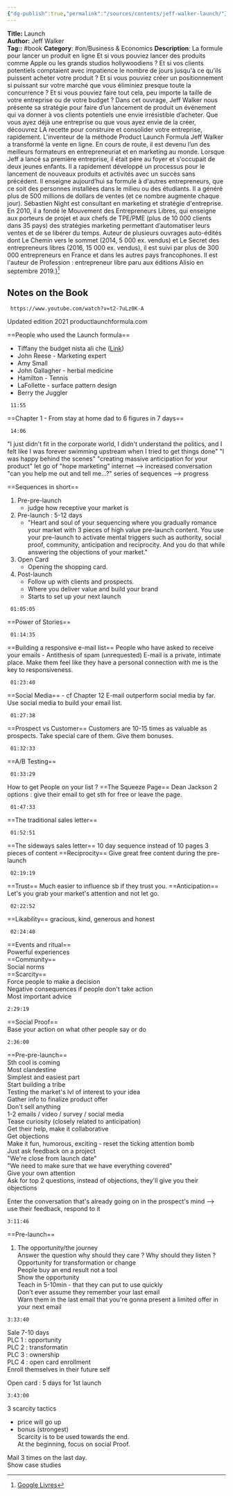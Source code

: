 ```yaml
---
{"dg-publish":true,"permalink":"/sources/contents/jeff-walker-launch/"}
---
```


**Title:** Launch  
**Author:** Jeff Walker  
**Tag::** #book 
**Category**: #on/Business & Economics
**Description**: La formule pour lancer un produit en ligne Et si vous pouviez lancer des produits comme Apple ou les grands studios hollywoodiens ? Et si vos clients potentiels comptaient avec impatience le nombre de jours jusqu'à ce qu'ils puissent acheter votre produit ? Et si vous pouviez créer un positionnement si puissant sur votre marché que vous éliminiez presque toute la concurrence ? Et si vous pouviez faire tout cela, peu importe la taille de votre entreprise ou de votre budget ? Dans cet ouvrage, Jeff Walker nous présente sa stratégie pour faire d’un lancement de produit un événement qui va donner à vos clients potentiels une envie irrésistible d’acheter. Que vous ayez déjà une entreprise ou que vous ayez envie de la créer, découvrez LA recette pour construire et consolider votre entreprise, rapidement. L'inventeur de la méthode Product Launch Formula Jeff Walker a transformé la vente en ligne. En cours de route, il est devenu l’un des meilleurs formateurs en entrepreneuriat et en marketing au monde. Lorsque Jeff a lancé sa première entreprise, il était père au foyer et s'occupait de deux jeunes enfants. Il a rapidement développé un processus pour le lancement de nouveaux produits et activités avec un succès sans précédent. Il enseigne aujourd’hui sa formule à d'autres entrepreneurs, que ce soit des personnes installées dans le milieu ou des étudiants. Il a généré plus de 500 millions de dollars de ventes (et ce nombre augmente chaque jour). Sébastien Night est consultant en marketing et stratégie d'entreprise. En 2010, il a fondé le Mouvement des Entrepreneurs Libres, qui enseigne aux porteurs de projet et aux chefs de TPE/PME (plus de 10 000 clients dans 35 pays) des stratégies marketing permettant d’automatiser leurs ventes et de se libérer du temps. Auteur de plusieurs ouvrages auto-édités dont Le Chemin vers le sommet (2014, 5 000 ex. vendus) et Le Secret des entrepreneurs libres (2016, 15 000 ex. vendus), il est suivi par plus de 300 000 entrepreneurs en France et dans les autres pays francophones. Il est l'auteur de Profession : entrepreneur libre paru aux éditions Alisio en septembre 2019.}[^1]

[^1]: [Google Livres](https://books.google.fr/)

## Notes on the Book 
```timestamp-url 
 https://www.youtube.com/watch?v=t2-7uLz0K-A
 ```
Updated edition 2021
productlaunchformula.com 

==People who used the Launch formula==
- Tiffany the budget nista ali che ([Link](https://thebudgetnista.com/))
- John Reese - Marketing expert
- Amy Small 
- John Gallagher - herbal medicine 
- Hamilton - Tennis
- LaFollette - surface pattern design 
- Berry the Juggler

```timestamp 
 11:55
 ```
==Chapter 1 - From stay at home dad to 6 figures in 7 days== 
```timestamp 
 14:06 
 ```
"I just didn't fit in the corporate world, I didn't understand the politics, and I felt like I was forever swimming upstream when I tried to get things done"
"I was happy behind the scenes"
 "creating massive anticipation for your product"
let go of "hope marketing" 
internet --> increased conversation 
"can you help me out and tell me...?"
series of sequences --> progress

==Sequences in short==
1. Pre-pre-launch 
	- judge how receptive your market is
2. Pre-launch : 5-12 days
	- "Heart and soul of your sequencing where you gradually romance your market with 3 pieces of high value pre-launch content. You use your pre-launch to activate mental triggers such as authority, social proof, community, anticipation and reciprocity. And you do that while answering the objections of your market."
3. Open Card 
	- Opening the shopping card. 
4. Post-launch
	- Follow up with clients and prospects. 
	- Where you deliver value and build your brand
	- Starts to set up your next launch 

```timestamp 
 01:05:05
 ```
==Power of Stories== 
```timestamp 
 01:14:35
 ```
==Building a responsive e-mail list==
People who have asked to receive your emails - Antithesis of spam (unrequested)
E-mail is a private, intimate place. 
Make them feel like they have a personal connection with me is the key to responsiveness. 
```timestamp 
 01:23:40
 ```
==Social Media== - cf Chapter 12
E-mail outperform social media by far. 
Use social media to build your email list. 
```timestamp 
 01:27:38
 ```
==Prospect vs Customer==
Customers are 10-15 times as valuable as prospects. Take special care of them. Give them bonuses. 
```timestamp 
 01:32:33
 ```
==A/B Testing==
```timestamp 
 01:33:29
 ```
How to get People on your list ? 
==The Squeeze Page==
Dean Jackson 
2 options : give their email to get sth for free or leave the page. 
```timestamp 
 01:47:33
 ```
==The traditional sales letter==
```timestamp 
 01:52:51
 ```
==The sideways sales letter==
10 day sequence instead of 10 pages 
3 pieces of content 
==Reciprocity==
Give great free content during the pre-launch
```timestamp 
 02:19:19
 ```
==Trust==
Much easier to influence sb if they trust you. 
==Anticipation==
Let's you grab your market's attention and not let go. 
```timestamp 
 02:22:52
 ```
==Likability==
gracious, kind, generous and honest
```timestamp 
 02:24:40
 ```
==Events and ritual==  
Powerful experiences  
==Community==  
Social norms  
==Scarcity==  
Force people to make a decision  
Negative consequences if people don't take action  
Most important advice  
```timestamp  
2:29:19  
```  
==Social Proof==  
Base your action on what other people say or do  
```timestamp  
2:36:00  
```  
==Pre-pre-launch==  
Sth cool is coming  
Most clandestine  
Simplest and easiest part  
Start building a tribe  
Testing the market's lvl of interest to your idea  
Gather info to finalize product offer  
Don't sell anything  
1-2 emails / video / survey / social media  
Tease curiosity (closely related to anticipation)  
Get their help, make it collaborative  
Get objections  
Make it fun, humorous, exciting - reset the ticking attention bomb  
Just ask feedback on a project  
"We're close from launch date"  
"We need to make sure that we have everything covered"  
Give your own attention  
Ask for top 2 questions, instead of objections, they'll give you their objections  
  
Enter the conversation that's already going on in the prospect's mind --> use their feedback, respond to it  
  
```timestamp  
3:11:46  
```  
==Pre-launch==  
1. The opportunity/the journey  
Answer the question why should they care ? Why should they listen ?  
Opportunity for transformation or change  
People buy an end result not a tool  
Show the opportunity  
Teach in 5-10min - that they can put to use quickly  
Don't ever assume they remember your last email  
Warn them in the last email that you're gonna present a limited offer in your next email  
```timestamp  
3:33:40  
```  
Sale 7-10 days  
PLC 1 : opportunity  
PLC 2 : transformatin  
PLC 3 : ownership  
PLC 4 : open card enrollment  
Enroll themselves in their future self  
  
Open card : 5 days for 1st launch  
```timestamp
3:43:00  
```
3 scarcity tactics  
- price will go up  
- bonus (strongest)  
Scarcity is to be used towards the end.  
At the beginning, focus on social Proof.  
  
Mail 3 times on the last day.  
Show case studies